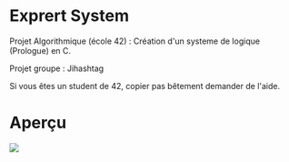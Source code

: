 # Exprert System
Projet Algorithmique (école 42) : 
Création d'un systeme de logique (Prologue) en C.

Projet groupe :
Jihashtag

Si vous êtes un student de 42, copier pas bêtement demander de l'aide.

# Aperçu
<img src="http://img15.hostingpics.net/pics/392135ScreenShot20160705at040551.png" />